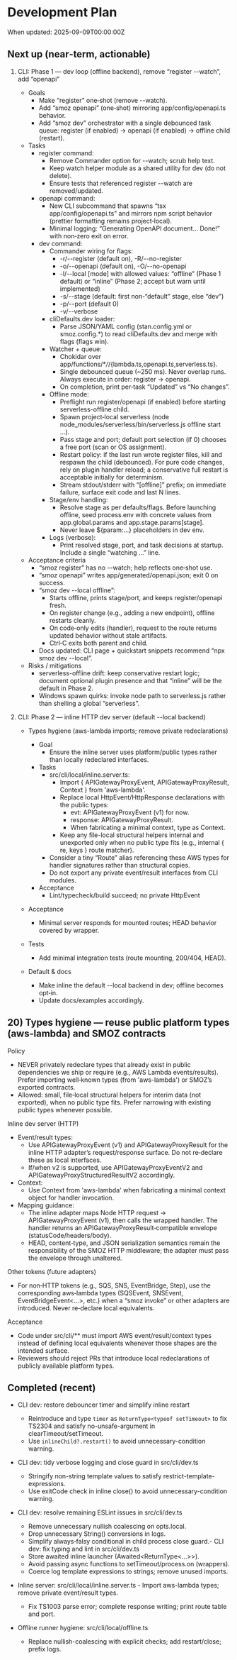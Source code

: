 # Development Plan

When updated: 2025-09-09T00:00:00Z

## Next up (near‑term, actionable)
1. CLI: Phase 1 — dev loop (offline backend), remove “register --watch”, add “openapi”
   - Goals
     - Make “register” one‑shot (remove --watch).
     - Add “smoz openapi” (one‑shot) mirroring app/config/openapi.ts behavior.
     - Add “smoz dev” orchestrator with a single debounced task queue:
       register (if enabled) → openapi (if enabled) → offline child (restart).
   - Tasks
     - register command:
       - Remove Commander option for --watch; scrub help text.
       - Keep watch helper module as a shared utility for dev (do not delete).
       - Ensure tests that referenced register --watch are removed/updated.
     - openapi command:
       - New CLI subcommand that spawns “tsx app/config/openapi.ts” and mirrors npm script behavior (prettier formatting remains project‑local).
       - Minimal logging: “Generating OpenAPI document… Done!” with non‑zero exit on error.
     - dev command:
       - Commander wiring for flags:
         - -r/--register (default on), -R/--no-register
         - -o/--openapi (default on), -O/--no-openapi
         - -l/--local [mode] with allowed values: “offline” (Phase 1 default) or “inline” (Phase 2; accept but warn until implemented)
         - -s/--stage <name> (default: first non-“default” stage, else “dev”)
         - -p/--port <n> (default 0)
         - -v/--verbose
       - cliDefaults.dev loader:
         - Parse JSON/YAML config (stan.config.yml or smoz.config.\*) to read cliDefaults.dev and merge with flags (flags win).
       - Watcher + queue:
         - Chokidar over app/functions/\*_/_/{lambda.ts,openapi.ts,serverless.ts}.
         - Single debounced queue (~250 ms). Never overlap runs. Always execute in order: register → openapi.
         - On completion, print per‑task “Updated” vs “No changes”.
       - Offline mode:
         - Preflight run register/openapi (if enabled) before starting serverless-offline child.
         - Spawn project‑local serverless (node node_modules/serverless/bin/serverless.js offline start …).
         - Pass stage and port; default port selection (if 0) chooses a free port (scan or OS assignment).
         - Restart policy: if the last run wrote register files, kill and respawn the child (debounced). For pure code changes, rely on plugin handler reload; a conservative full restart is acceptable initially for determinism.
         - Stream stdout/stderr with “[offline]” prefix; on immediate failure, surface exit code and last N lines.
       - Stage/env handling:
         - Resolve stage as per defaults/flags. Before launching offline, seed process.env with concrete values from app.global.params and app.stage.params[stage].
         - Never leave ${param:…} placeholders in dev env.
       - Logs (verbose):
         - Print resolved stage, port, and task decisions at startup. Include a single “watching …” line.
   - Acceptance criteria
     - “smoz register” has no --watch; help reflects one‑shot use.
     - “smoz openapi” writes app/generated/openapi.json; exit 0 on success.
     - “smoz dev --local offline”:
       - Starts offline, prints stage/port, and keeps register/openapi fresh.
       - On register change (e.g., adding a new endpoint), offline restarts cleanly.
       - On code‑only edits (handler), request to the route returns updated behavior without stale artifacts.
       - Ctrl‑C exits both parent and child.
     - Docs updated: CLI page + quickstart snippets recommend “npx smoz dev --local”.
   - Risks / mitigations
     - serverless-offline drift: keep conservative restart logic; document optional plugin presence and that “inline” will be the default in Phase 2.
     - Windows spawn quirks: invoke node path to serverless.js rather than shelling a global “serverless”.

2. CLI: Phase 2 — inline HTTP dev server (default --local backend)
   - Types hygiene (aws-lambda imports; remove private redeclarations)
     - Goal
       - Ensure the inline server uses platform/public types rather than locally redeclared interfaces.
     - Tasks
       - src/cli/local/inline.server.ts:
         - Import { APIGatewayProxyEvent, APIGatewayProxyResult, Context } from 'aws-lambda'.
         - Replace local HttpEvent/HttpResponse declarations with the public types:
           - evt: APIGatewayProxyEvent (v1) for now.
           - response: APIGatewayProxyResult.
           - When fabricating a minimal context, type as Context.
         - Keep any file-local structural helpers internal and unexported only when no public type fits (e.g., internal { re, keys } route matcher).
       - Consider a tiny “Route” alias referencing these AWS types for handler signatures rather than structural copies.
       - Do not export any private event/result interfaces from CLI modules.
     - Acceptance
       - Lint/typecheck/build succeed; no private HttpEvent

   - Acceptance
     - Minimal server responds for mounted routes; HEAD behavior covered by wrapper.

   - Tests
     - Add minimal integration tests (route mounting, 200/404, HEAD).
   - Default & docs
     - Make inline the default --local backend in dev; offline becomes opt‑in.
     - Update docs/examples accordingly.

## 20) Types hygiene — reuse public platform types (aws‑lambda) and SMOZ contracts

Policy

- NEVER privately redeclare types that already exist in public dependencies we ship or require (e.g., AWS Lambda events/results). Prefer importing well‑known types (from 'aws-lambda') or SMOZ’s exported contracts.
- Allowed: small, file‑local structural helpers for interim data (not exported), when no public type fits. Prefer narrowing with existing public types whenever possible.

Inline dev server (HTTP)

- Event/result types:
  - Use APIGatewayProxyEvent (v1) and APIGatewayProxyResult for the inline HTTP adapter’s request/response surface. Do not re‑declare these as local interfaces.
  - If/when v2 is supported, use APIGatewayProxyEventV2 and APIGatewayProxyStructuredResultV2 accordingly.
- Context:
  - Use Context from 'aws-lambda' when fabricating a minimal context object for handler invocation.
- Mapping guidance:
  - The inline adapter maps Node HTTP request → APIGatewayProxyEvent (v1), then calls the wrapped handler. The handler returns an APIGatewayProxyResult‑compatible envelope (statusCode/headers/body).
  - HEAD, content‑type, and JSON serialization semantics remain the responsibility of the SMOZ HTTP middleware; the adapter must pass the envelope through unaltered.

Other tokens (future adapters)

- For non‑HTTP tokens (e.g., SQS, SNS, EventBridge, Step), use the corresponding aws‑lambda types (SQSEvent, SNSEvent, EventBridgeEvent<…>, etc.) when a “smoz invoke” or other adapters are introduced. Never re‑declare local equivalents.

Acceptance

- Code under src/cli/\*\* must import AWS event/result/context types instead of defining local equivalents whenever those shapes are the intended surface.
- Reviewers should reject PRs that introduce local redeclarations of publicly available platform types.

## Completed (recent)

- CLI dev: restore debouncer timer and simplify inline restart
  - Reintroduce and type `timer` as `ReturnType<typeof setTimeout>` to fix
    TS2304 and satisfy no-unsafe-argument in clearTimeout/setTimeout.
  - Use `inlineChild?.restart()` to avoid unnecessary-condition warning.

- CLI dev: tidy verbose logging and close guard in src/cli/dev.ts
  - Stringify non-string template values to satisfy restrict-template-expressions.
  - Use exitCode check in inline close() to avoid unnecessary-condition warning.
- CLI dev: resolve remaining ESLint issues in src/cli/dev.ts
  - Remove unnecessary nullish coalescing on opts.local.
  - Drop unnecessary String() conversions in logs.
  - Simplify always‑falsy conditional in child process close guard.- CLI dev: fix typing and lint in src/cli/dev.ts
  - Store awaited inline launcher (Awaited<ReturnType<...>>).
  - Avoid passing async functions to setTimeout/process.on (wrappers).
  - Coerce log template expressions to strings; remove unused imports.
- Inline server: src/cli/local/inline.server.ts  - Import aws-lambda types; remove private event/result types.
  - Fix TS1003 parse error; complete response writing; print route table and port.
- Offline runner hygiene: src/cli/local/offline.ts
  - Replace nullish-coalescing with explicit checks; add restart/close; prefix logs.
